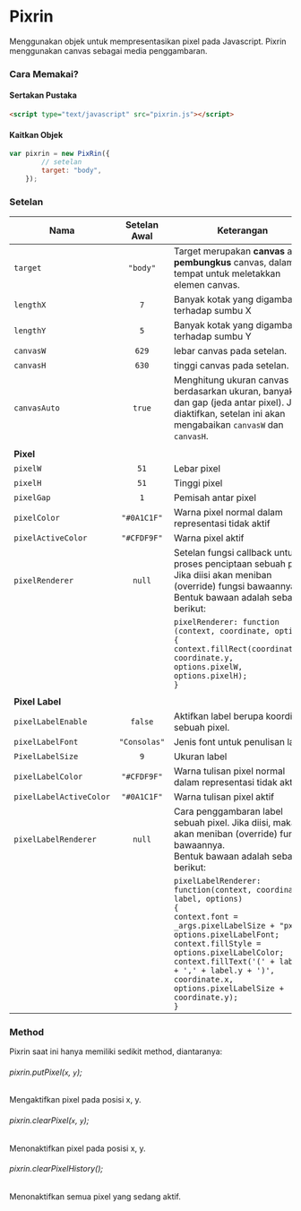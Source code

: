 # Pixrin

Menggunakan objek untuk mempresentasikan pixel pada Javascript. Pixrin menggunakan canvas sebagai media penggambaran.

### Cara Memakai? 

#### Sertakan Pustaka
```html
<script type="text/javascript" src="pixrin.js"></script>
```
#### Kaitkan Objek
```javascript
var pixrin = new PixRin({
        // setelan
        target: "body",
    });
```

### Setelan

| Nama               | Setelan Awal | Keterangan                                        |
| --------------------- | :-----------: | ------------------------------------------------------------ |
| `target`              |    `"body"`   | Target merupakan **canvas** atau **pembungkus** canvas, dalam arti tempat untuk meletakkan elemen canvas. |
| `lengthX`             |       `7`       | Banyak kotak yang digambarkan terhadap sumbu X               |
| `lengthY`             |       `5`       | Banyak kotak yang digambarkan terhadap sumbu Y               |
| `canvasW`             |      `629`      | lebar canvas pada setelan.                                   |
| `canvasH`             |      `630`      | tinggi canvas pada setelan.                                  |
| `canvasAuto`          |     `true`    | Menghitung ukuran canvas berdasarkan ukuran, banyak, dan gap (jeda antar pixel). Jika diaktifkan, setelan ini akan mengabaikan `canvasW` dan `canvasH`. |
|                       |               |                                                              |
| **Pixel**       |||
| `pixelW`              |      `51`     | Lebar pixel                                                  |
| `pixelH`              |      `51`     | Tinggi pixel                                                 |
| `pixelGap`            |       `1`       | Pemisah antar pixel                                          |
| `pixelColor`          |   `"#0A1C1F"`   | Warna pixel normal dalam representasi tidak aktif            |
| `pixelActiveColor`    |   `"#CFDF9F"`   | Warna pixel aktif                                            |
| `pixelRenderer`       |     `null`    | Setelan fungsi callback untuk proses penciptaan sebuah pixel. Jika diisi akan meniban (override) fungsi bawaannya. <br />Bentuk bawaan adalah sebagai berikut: |
|                       |               | `pixelRenderer: function (context, coordinate, options)`<br />`{`<br />    `context.fillRect(coordinate.x,   coordinate.y,`<br />    `options.pixelW, options.pixelH);`<br />`}` |
|                       |               |                                                              |
| **Pixel Label** |||
| `pixelLabelEnable`    |     `false`     | Aktifkan label berupa koordinat sebuah pixel.                |
| `pixelLabelFont`      |  `"Consolas"` | Jenis font untuk penulisan label.                            |
| `PixelLabelSize`      |       `9`       | Ukuran label                                                 |
| `pixelLabelColor`     |   `"#CFDF9F"`   | Warna tulisan pixel normal dalam representasi tidak aktif    |
| `pixelLabelActiveColor` |   `"#0A1C1F"`   | Warna tulisan pixel aktif                                    |
| `pixelLabelRenderer`  |     `null`    | Cara penggambaran label sebuah pixel. Jika diisi, maka akan meniban (override) fungsi bawaannya. <br />Bentuk bawaan adalah sebagai berikut: |
|                       |               | `pixelLabelRenderer: function(context, coordinate, label, options)`<br />`{`<br/>    `context.font = _args.pixelLabelSize + "px " + options.pixelLabelFont;`<br />    `context.fillStyle = options.pixelLabelColor;`<br />    `context.fillText('(' + label.x + ',' + label.y + ')',`<br />                                            `coordinate.x, options.pixelLabelSize + coordinate.y);`<br />`}` |
### Method

Pixrin saat ini hanya memiliki sedikit method, diantaranya:

###### pixrin.putPixel(`x`, `y`);

Mengaktifkan pixel pada posisi x, y. 

###### pixrin.clearPixel(`x`,  `y`);

Menonaktifkan pixel pada posisi x, y.

###### pixrin.clearPixelHistory();

Menonaktifkan semua pixel yang sedang aktif.

